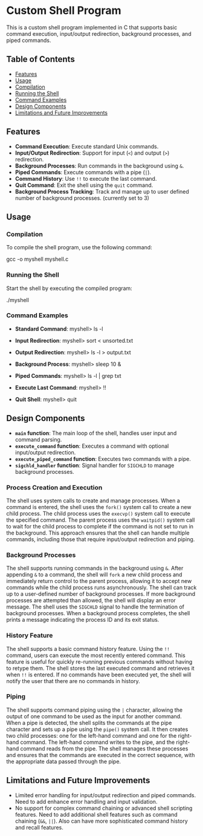 # Custom Shell Program

This is a custom shell program implemented in C that supports basic command execution, input/output redirection, background processes, and piped commands.

## Table of Contents
- [Features](#features)
- [Usage](#usage)
- [Compilation](#compilation)
- [Running the Shell](#running-the-shell)
- [Command Examples](#command-examples)
- [Design Components](#design-components)
- [Limitations and Future Improvements](#limitations-and-future-improvements)

## Features

- **Command Execution**: Execute standard Unix commands.
- **Input/Output Redirection**: Support for input (`<`) and output (`>`) redirection.
- **Background Processes**: Run commands in the background using `&`.
- **Piped Commands**: Execute commands with a pipe (`|`).
- **Command History**: Use `!!` to execute the last command.
- **Quit Command**: Exit the shell using the `quit` command.
- **Background Process Tracking**: Track and manage up to user defined number of background processes. (currently set to 3)

## Usage

### Compilation

To compile the shell program, use the following command:

gcc -o myshell myshell.c

### Running the Shell

Start the shell by executing the compiled program:

./myshell

### Command Examples

- **Standard Command**:
  myshell> ls -l

- **Input Redirection**:
  myshell> sort < unsorted.txt

- **Output Redirection**:
  myshell> ls -l > output.txt

- **Background Process**:
  myshell> sleep 10 &
  
- **Piped Commands**:
  myshell> ls -l | grep txt

- **Execute Last Command**:
  myshell> !!

- **Quit Shell**:
  myshell> quit


## Design Components

- **`main` function**: The main loop of the shell, handles user input and command parsing.
- **`execute_command` function**: Executes a command with optional input/output redirection.
- **`execute_piped_command` function**: Executes two commands with a pipe.
- **`sigchld_handler` function**: Signal handler for `SIGCHLD` to manage background processes.

### Process Creation and Execution

The shell uses system calls to create and manage processes. When a command is entered, the shell uses the `fork()` system call to create a new child process. The child process uses the `execvp()` system call to execute the specified command. The parent process uses the `waitpid()` system call to wait for the child process to complete if the command is not set to run in the background. This approach ensures that the shell can handle multiple commands, including those that require input/output redirection and piping.

### Background Processes

The shell supports running commands in the background using `&`. After appending `&` to a command, the shell will `fork` a new child process and immediately return control to the parent process, allowing it to accept new commands while the child process runs asynchronously. The shell can track up to a user-defined number of background processes. If more background processes are attempted than allowed, the shell will display an error message. The shell uses the `SIGCHLD` signal to handle the termination of background processes. When a background process completes, the shell prints a message indicating the process ID and its exit status.

### History Feature

The shell supports a basic command history feature. Using the `!!` command, users can execute the most recently entered command. This feature is useful for quickly re-running previous commands without having to retype them. The shell stores the last executed command and retrieves it when `!!` is entered. If no commands have been executed yet, the shell will notify the user that there are no commands in history.

### Piping

The shell supports command piping using the `|` character, allowing the output of one command to be used as the input for another command. When a pipe is detected, the shell splits the commands at the pipe character and sets up a pipe using the `pipe()` system call. It then creates two child processes: one for the left-hand command and one for the right-hand command. The left-hand command writes to the pipe, and the right-hand command reads from the pipe. The shell manages these processes and ensures that the commands are executed in the correct sequence, with the appropriate data passed through the pipe.

## Limitations and Future Improvements
- Limited error handling for input/output redirection and piped commands. Need to add enhance error handling and input validation.
- No support for complex command chaining or advanced shell scripting features. Need to add additional shell features such as command chaining (`&&`, `||`). Also can have more sophisticated command history and recall features.


